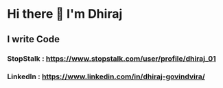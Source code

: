 # Hi there 👋 I'm Dhiraj

## I write Code
###    StopStalk : https://www.stopstalk.com/user/profile/dhiraj_01
    
###    Linkedln : https://www.linkedin.com/in/dhiraj-govindvira/

<!--
**Dhiraj-01/Dhiraj-01** is a ✨ _special_ ✨ repository because its `README.md` (this file) appears on your GitHub profile.

Here are some ideas to get you started:

- 🔭 I’m currently working on ...
- 🌱 I’m currently learning ...
- 👯 I’m looking to collaborate on ...
- 🤔 I’m looking for help with ...
- 💬 Ask me about ...
- 📫 How to reach me: ...
- 😄 Pronouns: ...
- ⚡ Fun fact: ...
-->

